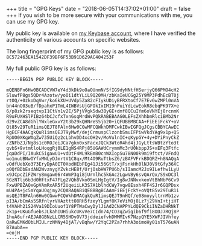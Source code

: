 +++
title = "GPG Keys"
date = "2018-06-05T14:37:02+01:00"
draft = false
+++
If you wish to be more secure with your communications with me, you can use my GPG key.

My public key is available on [my Keybase account](https://keybase.io/lockwooda), where I have verified the authenticity of various accounts on specific websites.

The long fingerprint of my GPG public key is as follows: `8C572463EA1542DF39BF6F53B91D629AC404253F`

My full public GPG key is as follows: 
```
-----BEGIN PGP PUBLIC KEY BLOCK-----

mQENBFn6Hw0BCADCVW7eY4d3kDk9oOaOUnmN/SfIG9dyNNtfHSerjyQ66PMO4cH2
SluwfP8gs5QDr4Azotw/yoOi1dtYLiL9Q20MH/zbKaIeUCGg25Y9MP3PdhEcBT0j
rtOQ/+0zkoDqVwr/ko6kXU+UVdp5Za82cFIykUDiyBFRXtoCf7E7Ev6wZMPl0nVA
bn44nO03uB/fDpahxP1TmL4IWBVsUjGFOkIxIM19nPuiYdLcwEokR8ebqPK97X+e
6/p8zk2rseqtvpI1CtVn1v2E/5PjVVgk5dw3ByGE+dmf8QCuIYm6oVNYEj8rcnmK
R9uFUXHSlPIBz64bCJcfxTxnGsqMrdWvPQkRABEBAAG0LEFsZXhhbmRlciBMb2Nr
d29vZCA8dGhlYWxleGxvY2t3b29kQHNreS5jb20+iQFUBBMBCAA+FiEEjFckY+oV
Qt85v29TuR1imsQEJT8FAln6Hw0CGwMFCQWkhDMFCwkIBwIGFQgJCgsCBBYCAwEC
HgECF4AACgkQuR1imsQEJT9yMwf/dejCrmuspClzonbSmuIFPiwVkdYAg9x1p+QS
RpUO0XKgWAgZw735UiQz2cLbhvDD4xcOH2v/MoVulnIC+qKypGY+4y+DYiPnyCkZ
/ZNFbZJ/Ng8s1c0ROJeiJCa7gkn0xsFacxJQCk3WtoR4hd4jJGyLttsWBtzYto3t
qvbS+9vtmtloLHoqgRj0LE1gWS4RPj85UGAWdCrymmMc3rU0kbppJS+xEFq3Ftfc
jqaDdPI/IAukC5igawU1+vdDtF4WL9kEmB0cnWXIopSu78N00k9mi9ftct/VFndQ
wo1muUBNwOYfxMNLyDJmrtV1C8qx/Mt4O9RuTtbsZ6/zBAFVFrkBDQRZ+h8NAQgA
vOdfUebXo373EryDpA0IT0XodHEbFEg41Ji56GtT/xjFsnkHh0lNJ0V9tGfy36XC
p0QfBDbEsdAN2WvznygYZvkcHE8f/UrjOsbHW7PU6b/sIIamcM2Jx9ILefhw1LyU
x9JCpcZiFZWry8mgaw06r4WmP3gi8jUrnlhc5kGAc2LgwVBy6svQArQx/S9xDC3l
5GzNTlj6b3d0HftxF47FLg2VQh8Vko0SmLHgIgtV/Ig8wJNNvxkeoVtBhNbP6Cv9
FxwUPBZAQxGpVAmRxAR5f2UqeiiLK3S7A1blhdCWy7vqw8Esxh4FF4SJr6GQPDsx
mU4PA+jc5mYqaUOqjmy2CQARAQABiQE8BBgBCAAmFiEEjFckY+oVQt85v29TuR1i
msQEJT8FAln6Hw0CGwwFCQWkhDMACgkQuR1imsQEJT9nHQf/e08moyyltrnMb1zv
pI3A/bCmAs5SRfnlyrVHAztttO8RH5fzeyYLgmf8K7eViMOj8Lz7j29VnI+tjiHT
t4VAHh21S24Va19DIoUuof1Y8PTWaCwyDylJiAd2CNAPPYLdQE9CkiINZaDHRNkT
2k1p+UKuGfuebsJLkahIUHiukcUKvVe7CIdn74/CO3qZwigib6f9fi8ODJ7RQj8P
1huA6ufrAEJA8GBNzLLCR5SHDyOV73jddeiefvhDMMMIvK7NzpQYE5XWFJIVhfey
QaRwEMKdObLMIULrzNMNy4DjAT/vBqhw/Y2YqC2PZa7rhhA3oimoHy01sT576uAN
B7AubA==
=eojH
-----END PGP PUBLIC KEY BLOCK-----
```
